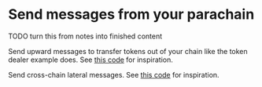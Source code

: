# Send messages from your parachain

TODO turn this from notes into finished content

Send upward messages to transfer tokens out of your chain like the token dealer example does. See [this code](https://github.com/paritytech/cumulus/blob/2c63ccb9eb7d065038e53231c379a82a509acf37/rococo-parachains/pallets/token-dealer/src/lib.rs#L92) for inspiration.

Send cross-chain lateral messages. See [this code](https://github.com/paritytech/cumulus/blob/2c63ccb9eb7d065038e53231c379a82a509acf37/rococo-parachains/pallets/token-dealer/src/lib.rs#L116) for inspiration.
